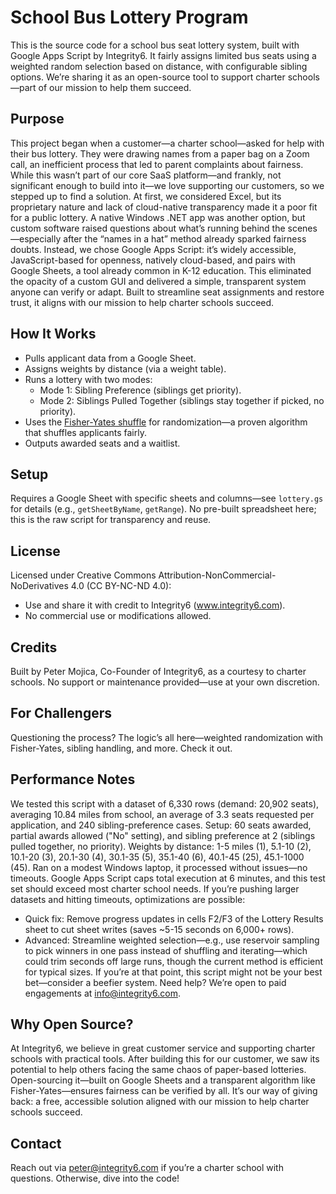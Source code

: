 # School Bus Lottery Program
This is the source code for a school bus seat lottery system, built with Google Apps Script by Integrity6. It fairly assigns limited bus seats using a weighted random selection based on distance, with configurable sibling options. We’re sharing it as an open-source tool to support charter schools—part of our mission to help them succeed.

## Purpose
This project began when a customer—a charter school—asked for help with their bus lottery. They were drawing names from a paper bag on a Zoom call, an inefficient process that led to parent complaints about fairness. While this wasn’t part of our core SaaS platform—and frankly, not significant enough to build into it—we love supporting our customers, so we stepped up to find a solution. At first, we considered Excel, but its proprietary nature and lack of cloud-native transparency made it a poor fit for a public lottery. A native Windows .NET app was another option, but custom software raised questions about what’s running behind the scenes—especially after the “names in a hat” method already sparked fairness doubts. Instead, we chose Google Apps Script: it’s widely accessible, JavaScript-based for openness, natively cloud-based, and pairs with Google Sheets, a tool already common in K-12 education. This eliminated the opacity of a custom GUI and delivered a simple, transparent system anyone can verify or adapt. Built to streamline seat assignments and restore trust, it aligns with our mission to help charter schools succeed.

## How It Works
- Pulls applicant data from a Google Sheet.
- Assigns weights by distance (via a weight table).
- Runs a lottery with two modes:
  - Mode 1: Sibling Preference (siblings get priority).
  - Mode 2: Siblings Pulled Together (siblings stay together if picked, no priority).
- Uses the [Fisher-Yates shuffle](https://en.wikipedia.org/wiki/Fisher%E2%80%93Yates_shuffle) for randomization—a proven algorithm that shuffles applicants fairly.
- Outputs awarded seats and a waitlist.

## Setup
Requires a Google Sheet with specific sheets and columns—see `lottery.gs` for details (e.g., `getSheetByName`, `getRange`). No pre-built spreadsheet here; this is the raw script for transparency and reuse.

## License
Licensed under Creative Commons Attribution-NonCommercial-NoDerivatives 4.0 (CC BY-NC-ND 4.0):
- Use and share it with credit to Integrity6 (www.integrity6.com).
- No commercial use or modifications allowed.

## Credits
Built by Peter Mojica, Co-Founder of Integrity6, as a courtesy to charter schools. No support or maintenance provided—use at your own discretion.

## For Challengers
Questioning the process? The logic’s all here—weighted randomization with Fisher-Yates, sibling handling, and more. Check it out.

## Performance Notes
We tested this script with a dataset of 6,330 rows (demand: 20,902 seats), averaging 10.84 miles from school, an average of 3.3 seats requested per application, and 240 sibling-preference cases. Setup: 60 seats awarded, partial awards allowed ("No" setting), and sibling preference at 2 (siblings pulled together, no priority). Weights by distance: 1-5 miles (1), 5.1-10 (2), 10.1-20 (3), 20.1-30 (4), 30.1-35 (5), 35.1-40 (6), 40.1-45 (25), 45.1-1000 (45). Ran on a modest Windows laptop, it processed without issues—no timeouts. Google Apps Script caps total execution at 6 minutes, and this test set should exceed most charter school needs. If you’re pushing larger datasets and hitting timeouts, optimizations are possible:
- Quick fix: Remove progress updates in cells F2/F3 of the Lottery Results sheet to cut sheet writes (saves ~5-15 seconds on 6,000+ rows).
- Advanced: Streamline weighted selection—e.g., use reservoir sampling to pick winners in one pass instead of shuffling and iterating—which could trim seconds off large runs, though the current method is efficient for typical sizes.
If you’re at that point, this script might not be your best bet—consider a beefier system. Need help? We’re open to paid engagements at [info@integrity6.com](mailto:info@integrity6.com).

## Why Open Source?
At Integrity6, we believe in great customer service and supporting charter schools with practical tools. After building this for our customer, we saw its potential to help others facing the same chaos of paper-based lotteries. Open-sourcing it—built on Google Sheets and a transparent algorithm like Fisher-Yates—ensures fairness can be verified by all. It’s our way of giving back: a free, accessible solution aligned with our mission to help charter schools succeed.

## Contact
Reach out via [peter@integrity6.com](mailto:peter@integrity6.com) if you’re a charter school with questions. Otherwise, dive into the code!
